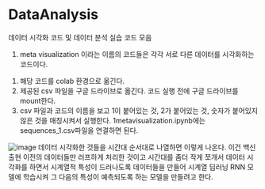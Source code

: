 # DataAnalysis
데이터 시각화 코드 및 데이터 분석 실습 코드 모음

1. meta visualization 이라는 이름의 코드들은 각각 서로 다른 데이터를 시각화하는 코드이다.
  1) 해당 코드를 colab 환경으로 옮긴다.
  2) 제공된 csv 파일을 구글 드라이브로 옮긴다. 코드 실행 전에 구글 드라이브를 mount한다.
  3) csv 파일과 코드의 이름을 보고 1이 붙어있는 것, 2가 붙어있는 것, 숫자가 붙어있지 않은 것을 매칭시켜서 실행한다.
    1metavisualization.ipynb에는 sequences_1.csv파일을 연결하면 된다.
    
  ![image](https://user-images.githubusercontent.com/101084413/206541966-23e5c0dd-7c95-44de-8986-93db820494da.png)
  데이터 시각화한 것들을 시간대 순서대로 나열하면 이렇게 나온다. 이건 백신 출현 이전의 데이터들만 러프하게 처리한 것이고 시간대를 좀더 작게 쪼개서 데이터 시각화를 하면서 시계열적 특성이 드러나도록 데이터들을 만들어 시계열 딥러닝 RNN 모델에 학습시켜 그 다음의 특성이 예측되도록 하는 모델을 만들려고 한다.
